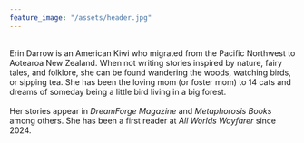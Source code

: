 ```yaml
---
feature_image: "/assets/header.jpg"
---
```


<br>
Erin Darrow is an American Kiwi who migrated from the Pacific Northwest to Aotearoa New Zealand. When not writing stories inspired by nature, fairy tales, and folklore, she can be found wandering the woods, watching birds, or sipping tea. She has been the loving mom (or foster mom) to 14 cats and dreams of someday being a little bird living in a big forest.
<br><br>
Her stories appear in <i>DreamForge Magazine</i> and <i>Metaphorosis Books</i> among others. She has been a first reader at <i>All Worlds Wayfarer</i> since 2024.
<br>

